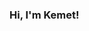 ### Hi, I'm Kemet!

<!--
**kdugue/kdugue** is a ✨ _special_ ✨ repository because its `README.md` (this file) appears on your GitHub profile.

- Currently working as a software engineer
- Interests: short fiction, tennis, lo-fi house
- Personal website <a href="https://www.kemetdugue.com">Kemet Dugue</a>

